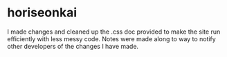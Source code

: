 # horiseonkai
I made changes and cleaned up the .css doc provided to make the site run efficiently with less messy code.
 Notes were made along to way to notify other developers of the changes I have made. 
